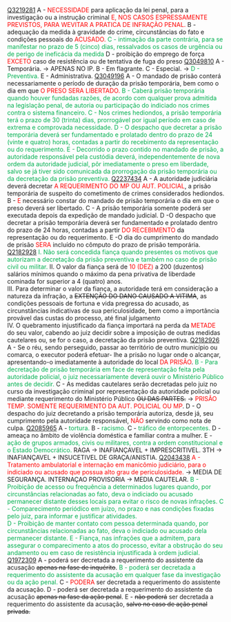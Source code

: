 [Q3219281](https://www.qconcursos.com/questoes-militares/questoes/1a857345-f5)
A - <span style="color:rgb(255, 0, 0)">NECESSIDADE</span> para aplicação da lei penal, para a investigação ou a instrução criminal <span style="color:rgb(255, 0, 0)">E, NOS CASOS ESPRESSAMENTE PREVISTOS, PARA WEVITAR A PRATICA DE INFRAÇÀO PENAL.</span>
B - adequação da medida à gravidade do crime, circunstâncias do fato e condições pessoais do <span style="color:rgb(255, 0, 0)">ACUSADO.</span>
<span style="color:rgb(0, 176, 80)">C - intimação da parte contrária, para se manifestar no prazo de 5 (cinco) dias, ressalvados os casos de urgência ou de perigo de ineficácia da medida</span>
D - proibição do emprego de força <span style="color:rgb(255, 0, 0)">EXCETO</span> caso de resistência ou de tentativa de fuga do preso
[Q3049810](https://www.qconcursos.com/questoes-militares/questoes/7fb689ee-91)
A - Temporária. -> APENAS NO IP.
B - Em flagrante. 
C - Especial. -> 
<span style="color:rgb(0, 176, 80)">D - Preventiva.</span> 
E - Administrativa.
[Q3049196](https://www.qconcursos.com/questoes-militares/questoes/f2d5da26-91)
A - O mandado de prisão conterá necessariamente o período de duração da prisão temporária, bem como o dia em que <span style="color:rgb(255, 0, 0)">O PRESO SERA LIBERTADO.</span>
<span style="color:rgb(0, 176, 80)">B - Caberá prisão temporária quando houver fundadas razões, de acordo com qualquer prova admitida na legislação penal, de autoria ou participação do indiciado nos crimes contra o sistema financeiro.</span>
<span style="color:rgb(0, 176, 80)">C - Nos crimes hediondos, a prisão temporária terá o prazo de 30 (trinta) dias, prorrogável por igual período em caso de extrema e comprovada necessidade.</span>
<span style="color:rgb(0, 176, 80)">D - O despacho que decretar a prisão temporária deverá ser fundamentado e prolatado dentro do prazo de 24 (vinte e quatro) horas, contadas a partir do recebimento da representação ou do requerimento.</span>
<span style="color:rgb(0, 176, 80)">E - Decorrido o prazo contido no mandado de prisão, a autoridade responsável pela custódia deverá, independentemente de nova ordem da autoridade judicial, pôr imediatamente o preso em liberdade, salvo se já tiver sido comunicada da prorrogação da prisão temporária ou da decretação da prisão preventiva.</span> 
[Q2237434](https://www.qconcursos.com/questoes-militares/questoes/e7bc0dd0-3a)
A - A autoridade judiciária deverá decretar <span style="color:rgb(255, 0, 0)">A REQUERIMENTO DO MP OU AUT. POLICIAL</span>, a prisão temporária de suspeito do cometimento de crimes considerados hediondos.
B - <span style="color:rgb(255, 0, 0)">E </span>necessário constar do mandado de prisão temporária o dia em que o preso deverá ser libertado.
C - A prisão temporária somente poderá ser executada depois da expedição de mandado judicial.
D -O despacho que decretar a prisão temporária deverá ser fundamentado e prolatado dentro do prazo de 24 horas, contadas a partir <span style="color:rgb(255, 0, 0)">DO RECEBIMENTO</span> da representação ou do requerimento.
E -O dia do cumprimento do mandado de prisão <span style="color:rgb(255, 0, 0)">SERA</span> incluído no cômputo do prazo de prisão temporária.
[Q2182928](https://www.qconcursos.com/questoes-militares/questoes/7acfe1e9-04)
<span style="color:rgb(0, 176, 80)">I. Não será concedida fiança quando presentes os motivos que autorizam a decretação da prisão preventiva e também no caso de prisão civil ou militar.  </span>
II. O valor da fiança será de <span style="color:rgb(255, 0, 0)">10 (DEZ)</span> a 200 (duzentos) salários mínimos quando o máximo da pena privativa de liberdade cominada for superior a 4 (quatro) anos.  
III. Para determinar o valor da fiança, a autoridade terá em consideração a natureza da infração, a ~~EXTENÇÃO DO DANO CAUSADO A VITIMA~~, as condições pessoais de fortuna e vida pregressa do acusado, as circunstâncias indicativas de sua periculosidade, bem como a importância provável das custas do processo, até final julgamento  
IV. O quebramento injustificado da fiança importará na perda da <span style="color:rgb(255, 0, 0)">METADE</span> do seu valor, cabendo ao juiz decidir sobre a imposição de outras medidas cautelares ou, se for o caso, a decretação da prisão preventiva.
[Q2182926](https://www.qconcursos.com/questoes-militares/questoes/7acb101a-04)
A - Se o réu, sendo perseguido, passar ao território de outro município ou comarca, o executor poderá efetuar- lhe a prisão no lugar onde o alcançar, apresentando-o imediatamente à autoridade do local <span style="color:rgb(255, 0, 0)">DA PRISÃO</span>.
<span style="color:rgb(0, 176, 80)">B - Para decretação de prisão temporária em face de representação feita pela autoridade policial, o juiz necessariamente deverá ouvir o Ministério Público antes de decidir.</span>
C - As medidas cautelares serão decretadas pelo juiz no curso da investigação criminal por representação da autoridade policial ou mediante requerimento do Ministério Público ~~OU DAS PARTES.~~ -><span style="color:rgb(255, 0, 0)"> PRISÃO TEMP. SOMENTE REQUERIMENTO DA AUT. POLICIAL OU MP</span>.
D - O despacho do juiz decretando a prisão temporária autoriza, desde já, seu cumprimento pela autoridade responsável, <span style="color:rgb(255, 0, 0)">NÃO</span> servindo como nota de culpa.
[Q2085965](https://www.qconcursos.com/questoes-militares/questoes/99cfd7e7-b5)
A - <span style="color:rgb(0, 176, 80)">tortura.</span>
B - <span style="color:rgb(0, 176, 80)">racismo.</span>
C - <span style="color:rgb(0, 176, 80)">tráfico de entorpecentes.</span> 
D - ameaça no âmbito de violência doméstica e familiar contra a mulher.
E - <span style="color:rgb(0, 176, 80)">ação de grupos armados, civis ou militares, contra a ordem constitucional e o Estado Democrático.</span> 
RAGA -> INAFIANÇAVEL + IMPRESCRITIVEL.
3TH -> INAFIANÇAVEL + INSUCETIVEL DE GRAÇA/ANISTIA.
[Q2043438](https://www.qconcursos.com/questoes-militares/questoes/3f55eb60-97)
<span style="color:rgb(255, 0, 0)">A - Tratamento ambulatorial e internação em manicômio judiciário, para o indiciado ou acusado que possua alto grau de periculosidade. </span>-> MEDIA DE SEGURANÇA.
INTERNAÇAO PROVISORIA -> MEDIA CAUTELAR.
<span style="color:rgb(0, 176, 80)">B  - Proibição de acesso ou frequência a determinados lugares quando, por circunstâncias relacionadas ao fato, deva o indiciado ou acusado permanecer distante desses locais para evitar o risco de novas infrações.  </span>
<span style="color:rgb(0, 176, 80)">C - Comparecimento periódico em juízo, no prazo e nas condições fixadas pelo juiz, para informar e justificar atividades.</span>  
<span style="color:rgb(0, 176, 80)">D - Proibição de manter contato com pessoa determinada quando, por circunstâncias relacionadas ao fato, deva o indiciado ou acusado dela permanecer distante.  </span>
<span style="color:rgb(0, 176, 80)">E - Fiança, nas infrações que a admitem, para assegurar o comparecimento a atos do processo, evitar a obstrução do seu andamento ou em caso de resistência injustificada à ordem judicial. </span> 
[Q1972309](https://www.qconcursos.com/questoes-militares/questoes/8ef36e3a-4c)
A - poderá ser decretada a requerimento do assistente da acusação ~~apenas na fase de inquérito~~.
<span style="color:rgb(0, 176, 80)">B - poderá ser decretada a requerimento do assistente da acusação em qualquer fase da investigação ou da ação penal.</span>
C - <span style="color:rgb(255, 0, 0)">PODERA</span> ser decretada a requerimento do assistente da acusação.
D - poderá ser decretada a requerimento do assistente da acusação ~~apenas na fase da ação penal~~.
E - ~~não poderá~~ ser decretada a requerimento do assistente da acusação, ~~salvo no caso de ação penal privada.~~
